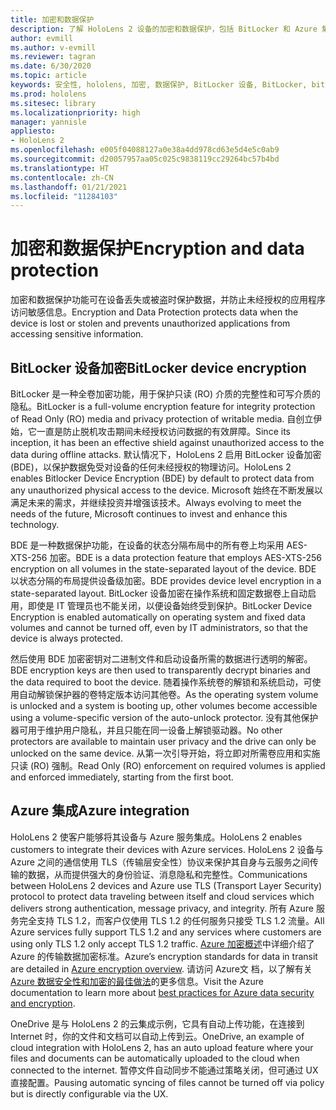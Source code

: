 ```yaml
---
title: 加密和数据保护
description: 了解 HoloLens 2 设备的加密和数据保护，包括 BitLocker 和 Azure 集成。
author: evmill
ms.author: v-evmill
ms.reviewer: tagran
ms.date: 6/30/2020
ms.topic: article
keywords: 安全性, hololens, 加密, 数据保护, BitLocker 设备, BitLocker, bitlocker, bitlocker 加密, azure 集成,
ms.prod: hololens
ms.sitesec: library
ms.localizationpriority: high
manager: yannisle
appliesto:
- HoloLens 2
ms.openlocfilehash: e005f04088127a0e38a4dd978cd63e5d4e5c0ab9
ms.sourcegitcommit: d20057957aa05c025c9838119cc29264bc57b4bd
ms.translationtype: HT
ms.contentlocale: zh-CN
ms.lasthandoff: 01/21/2021
ms.locfileid: "11284103"
---
```

# <span data-ttu-id="ff6d4-104">加密和数据保护</span><span class="sxs-lookup"><span data-stu-id="ff6d4-104">Encryption and data protection</span></span>

<span data-ttu-id="ff6d4-105">加密和数据保护功能可在设备丢失或被盗时保护数据，并防止未经授权的应用程序访问敏感信息。</span><span class="sxs-lookup"><span data-stu-id="ff6d4-105">Encryption and Data Protection protects data when the device is lost or stolen and prevents unauthorized applications from accessing sensitive information.</span></span>

## <span data-ttu-id="ff6d4-106">BitLocker 设备加密</span><span class="sxs-lookup"><span data-stu-id="ff6d4-106">BitLocker device encryption</span></span>

<span data-ttu-id="ff6d4-107">BitLocker 是一种全卷加密功能，用于保护只读 (RO) 介质的完整性和可写介质的隐私。</span><span class="sxs-lookup"><span data-stu-id="ff6d4-107">BitLocker is a full-volume encryption feature for integrity protection of Read Only (RO) media and privacy protection of writable media.</span></span>  <span data-ttu-id="ff6d4-108">自创立伊始，它一直是防止脱机攻击期间未经授权访问数据的有效屏障。</span><span class="sxs-lookup"><span data-stu-id="ff6d4-108">Since its inception, it has been an effective shield against unauthorized access to the data during offline attacks.</span></span> <span data-ttu-id="ff6d4-109">默认情况下，HoloLens 2 启用 BitLocker 设备加密 (BDE)，以保护数据免受对设备的任何未经授权的物理访问。</span><span class="sxs-lookup"><span data-stu-id="ff6d4-109">HoloLens 2 enables Bitlocker Device Encryption (BDE) by default to protect data from any unauthorized physical access to the device.</span></span> <span data-ttu-id="ff6d4-110">Microsoft 始终在不断发展以满足未来的需求，并继续投资并增强该技术。</span><span class="sxs-lookup"><span data-stu-id="ff6d4-110">Always evolving to meet the needs of the future, Microsoft continues to invest and enhance this technology.</span></span>

<span data-ttu-id="ff6d4-111">BDE 是一种数据保护功能，在设备的状态分隔布局中的所有卷上均采用 AES-XTS-256 加密。</span><span class="sxs-lookup"><span data-stu-id="ff6d4-111">BDE is a data protection feature that employs AES-XTS-256 encryption on all volumes in the state-separated layout of the device.</span></span> <span data-ttu-id="ff6d4-112">BDE 以状态分隔的布局提供设备级加密。</span><span class="sxs-lookup"><span data-stu-id="ff6d4-112">BDE provides device level encryption in a state-separated layout.</span></span> <span data-ttu-id="ff6d4-113">BitLocker 设备加密在操作系统和固定数据卷上自动启用，即使是 IT 管理员也不能关闭，以便设备始终受到保护。</span><span class="sxs-lookup"><span data-stu-id="ff6d4-113">BitLocker Device Encryption is enabled automatically on operating system and fixed data volumes and cannot be turned off, even by IT administrators, so that the device is always protected.</span></span>

<span data-ttu-id="ff6d4-114">然后使用 BDE 加密密钥对二进制文件和启动设备所需的数据进行透明的解密。</span><span class="sxs-lookup"><span data-stu-id="ff6d4-114">BDE encryption keys are then used to transparently decrypt binaries and the data required to boot the device.</span></span> <span data-ttu-id="ff6d4-115">随着操作系统卷的解锁和系统启动，可使用自动解锁保护器的卷特定版本访问其他卷。</span><span class="sxs-lookup"><span data-stu-id="ff6d4-115">As the operating system volume is unlocked and a system is booting up, other volumes become accessible using a volume-specific version of the auto-unlock protector.</span></span> <span data-ttu-id="ff6d4-116">没有其他保护器可用于维护用户隐私，并且只能在同一设备上解锁驱动器。</span><span class="sxs-lookup"><span data-stu-id="ff6d4-116">No other protectors are available to maintain user privacy and the drive can only be unlocked on the same device.</span></span> <span data-ttu-id="ff6d4-117">从第一次引导开始，将立即对所需卷应用和实施只读 (RO) 强制。</span><span class="sxs-lookup"><span data-stu-id="ff6d4-117">Read Only (RO) enforcement on required volumes is applied and enforced immediately, starting from the first boot.</span></span>

## <span data-ttu-id="ff6d4-118">Azure 集成</span><span class="sxs-lookup"><span data-stu-id="ff6d4-118">Azure integration</span></span> 

<span data-ttu-id="ff6d4-119">HoloLens 2 使客户能够将其设备与 Azure 服务集成。</span><span class="sxs-lookup"><span data-stu-id="ff6d4-119">HoloLens 2 enables customers to integrate their devices with Azure services.</span></span> <span data-ttu-id="ff6d4-120">HoloLens 2 设备与 Azure 之间的通信使用 TLS（传输层安全性）协议来保护其自身与云服务之间传输的数据，从而提供强大的身份验证、消息隐私和完整性。</span><span class="sxs-lookup"><span data-stu-id="ff6d4-120">Communications between HoloLens 2 devices and Azure use TLS (Transport Layer Security) protocol to protect data traveling between itself and cloud services which delivers strong authentication, message privacy, and integrity.</span></span> <span data-ttu-id="ff6d4-121">所有 Azure 服务完全支持 TLS 1.2，而客户仅使用 TLS 1.2 的任何服务只接受 TLS 1.2 流量。</span><span class="sxs-lookup"><span data-stu-id="ff6d4-121">All Azure services fully support TLS 1.2 and any services where customers are using only TLS 1.2 only accept TLS 1.2 traffic.</span></span> <span data-ttu-id="ff6d4-122">[Azure 加密概述](https://docs.microsoft.com/azure/security/fundamentals/encryption-overview)中详细介绍了 Azure 的传输数据加密标准。</span><span class="sxs-lookup"><span data-stu-id="ff6d4-122">Azure’s encryption standards for data in transit are detailed in [Azure encryption overview](https://docs.microsoft.com/azure/security/fundamentals/encryption-overview).</span></span> <span data-ttu-id="ff6d4-123">请访问 Azure文 档，以了解有关 [Azure 数据安全性和加密的最佳做法](https://docs.microsoft.com/azure/security/fundamentals/data-encryption-best-practices)的更多信息。</span><span class="sxs-lookup"><span data-stu-id="ff6d4-123">Visit the Azure documentation to learn more about [best practices for Azure data security and encryption](https://docs.microsoft.com/azure/security/fundamentals/data-encryption-best-practices).</span></span> 

<span data-ttu-id="ff6d4-124">OneDrive 是与 HoloLens 2 的云集成示例，它具有自动上传功能，在连接到 Internet 时，你的文件和文档可以自动上传到云。</span><span class="sxs-lookup"><span data-stu-id="ff6d4-124">OneDrive, an example of cloud integration with HoloLens 2, has an auto upload feature where your files and documents can be automatically uploaded to the cloud when connected to the internet.</span></span> <span data-ttu-id="ff6d4-125">暂停文件自动同步不能通过策略关闭，但可通过 UX 直接配置。</span><span class="sxs-lookup"><span data-stu-id="ff6d4-125">Pausing automatic syncing of files cannot be turned off via policy but is directly configurable via the UX.</span></span> 
